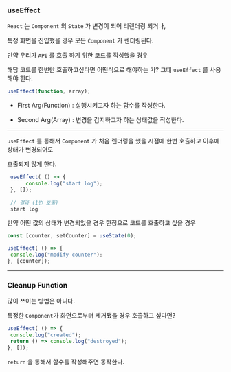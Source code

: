 ### useEffect 

`React` 는 `Component` 의 `State` 가 변경이 되어 리렌더링 되거나,

특정 화면을 진입했을 경우 모든 `Component` 가 렌더링된다.


만약 우리가 `API` 를 호출 하기 위한 코드를 작성했을 경우 

해당 코드를 한번만 호출하고싶다면 어떤식으로 해야하는 가? 그떄 `useEffect` 를 사용해야 한다.


```jsx
useEffect(function, array);
```

* First Arg(Function) : 실행시키고자 하는 함수를 작성한다.

* Second Arg(Array) : 변경을 감지하고자 하는 상태값을 작성한다.


---

`useEffect` 를 통해서 `Component` 가 처음 렌더링을 했을 시점에 한번 호출하고 이후에 상태가 변경되어도

호출되지 않게 한다.

```jsx
 useEffect( () => {
      console.log("start log");
 }, []);
 
 // 결과 (1번 호출)
 start log
 ```
 
 
 
 만약 어떤 값의 상태가 변경되었을 경우 한정으로 코드를 호출하고 싶을 경우
 ```jsx
 const [counter, setCounter] = useState(0);
 
 useEffect( () => {
  console.log("modify counter");
 }, [counter]);
 ```
 
 ---
 
 ### Cleanup Function
 
 많이 쓰이는 방법은 아니다.
 
 특정한 `Component`가 화면으로부터 제거됐을 경우 호출하고 싶다면?
 
 ```jsx
 useEffect( () => {
  console.log("created");
  return () => console.log("destroyed");
 }, []);
```

`return` 을 통해서 함수를 작성해주면 동작한다.
